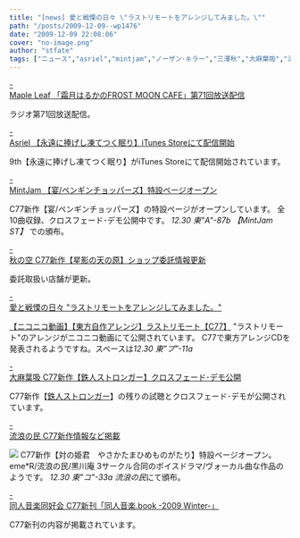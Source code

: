 ```yaml
---
title: "[news] 愛と戦慄の日々 \"ラストリモートをアレンジしてみました。\""
path: "/posts/2009-12-09--wp1476"
date: "2009-12-09 22:08:06"
cover: "no-image.png"
author: "stfate"
tags: ["ニュース","asriel","mintjam","ノーザン･キラー","三澤秋","大麻葉吸","流浪の民","霜月はるか"]
---
```


<style type="text/css">
<!--
p {white-space: pre-wrap};
-->
</style>

<a class="topics" href="http://www.timerocket.co.jp/fmc/" target="_blank">- Maple Leaf 「霜月はるかのFROST MOON CAFE」第71回放送配信</a>
<div class="news">ラジオ第71回放送配信。</div>

<a class="topics" href="http://www.asriel.jp/m/" target="_blank">- Asriel 【永遠に捧げし凍てつく眠り】iTunes Storeにて配信開始</a>
<div class="news">9th【永遠に捧げし凍てつく眠り】がiTunes Storeにて配信開始されています。</div>

<a class="topics" href="http://www.mintjam.net/mj/2009_winter_comike/" target="_blank">- MintJam 【宴/ペンギンチョッパーズ】特設ページオープン</a>
<div class="news">C77新作【宴/ペンギンチョッパーズ】の特設ページがオープンしています。
全10曲収録、クロスフェード･デモ公開中です。
<em>12.30 東"A"-87b 【MintJam ST】 </em>での頒布。</div>

<a class="topics" href="http://anraku.nothing.sh/akisora/2009amanohara/" target="_blank">- 秋の空 C77新作【星影の天の原】ショップ委託情報更新</a>
<div class="news">委託取扱い店舗が更新。</div>

<a class="topics" href="http://cobhc.blog40.fc2.com/" target="_blank">- 愛と戦慄の日々 "ラストリモートをアレンジしてみました。"</a>
<div class="news"><script type="text/javascript" src="http://ext.nicovideo.jp/thumb_watch/sm9036987"></script><noscript><a href="http://www.nicovideo.jp/watch/sm9036987">【ニコニコ動画】【東方自作アレンジ】ラストリモート【C77】</a></noscript>
"ラストリモート"のアレンジがニコニコ動画にて公開されています。
C77で東方アレンジCDを発表されるようですね。スペースは<em>12.30 東”プ”-11a</em></div>

<a class="topics" href="http://www.human-bbq.com/" target="_blank">- 大麻葉吸 C77新作【鉄人ストロンガー】クロスフェード･デモ公開</a>
<div class="news">C77新作【<a href="http://www.human-bbq.com/justiceman.html">鉄人ストロンガー</a>】の残りの試聴とクロスフェード･デモが公開されています。</div>

<a class="topics" href="http://www5.ocn.ne.jp/~rulotami/" target="_blank">- 流浪の民 C77新作情報など掲載</a>
<div class="news"><a href="http://www.kurokawaan.com/attic/tamahime/"><img src="http://www.kurokawaan.com/attic/tamahime/banab.jpg"></a>
C77新作【対の姫君　やさかたまひめものがたり】特設ページオープン。
eme*R/流浪の民/黒川庵 3サークル合同のボイスドラマ/ヴォーカル曲な作品のようです。
<em>12.30 東"コ"-33a 流浪の民</em>にて頒布。</div>

<a class="topics" href="http://www.doujin-ongaku.org/" target="_blank">- 同人音楽同好会 C77新刊「同人音楽.book -2009 Winter-」</a>
<div class="news">C77新刊の内容が掲載されています。</div>
